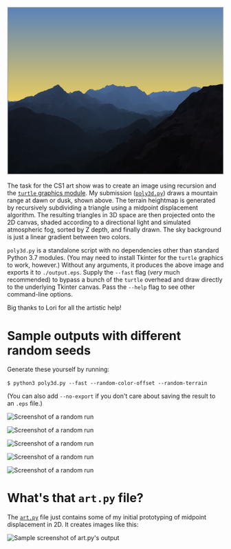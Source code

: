 ![Screenshot of the final rendered image](screenshots/output_final.png)

The task for the CS1 art show was to create an image using recursion and the [`turtle` graphics module](https://docs.python.org/3/library/turtle.html). My submission ([`poly3d.py`](poly3d.py)) draws a mountain range at dawn or dusk, shown above. The terrain heightmap is generated by recursively subdividing a triangle using a midpoint displacement algorithm. The resulting triangles in 3D space are then projected onto the 2D canvas, shaded according to a directional light and simulated atmospheric fog, sorted by Z depth, and finally drawn. The sky background is just a linear gradient between two colors.

`poly3d.py` is a standalone script with no dependencies other than standard Python 3.7 modules. (You may need to install Tkinter for the `turtle` graphics to work, however.) Without any arguments, it produces the above image and exports it to `./output.eps`. Supply the `--fast` flag (*very* much recommended) to bypass a bunch of the `turtle` overhead and draw directly to the underlying Tkinter canvas. Pass the `--help` flag to see other command-line options.

Big thanks to Lori for all the artistic help!


# Sample outputs with different random seeds

Generate these yourself by running:

```$ python3 poly3d.py --fast --random-color-offset --random-terrain```

(You can also add `--no-export` if you don't care about saving the result to an `.eps` file.)

![Screenshot of a random run](screenshots/output_random1.png)

![Screenshot of a random run](screenshots/output_random2.png)

![Screenshot of a random run](screenshots/output_random3.png)

![Screenshot of a random run](screenshots/output_random4.png)

![Screenshot of a random run](screenshots/output_random5.png)


# What's that `art.py` file?

The [`art.py`](art.py) file just contains some of my initial prototyping of midpoint displacement in 2D. It creates images like this:

![Sample screenshot of art.py's output](screenshots/prototype_output.png)
